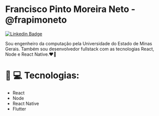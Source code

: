 # Francisco Pinto Moreira Neto - @frapimoneto

[![Linkedin Badge](https://img.shields.io/badge/-francisco--pinto-222222?style=flat-square&logo=Linkedin&logoColor=white&link=https://www.linkedin.com/in/francisco-pinto-moreira-neto-1b194619b/)](https://www.linkedin.com/in/francisco-pinto-moreira-neto-1b194619b/)

Sou engenheiro da computação pela Universidade do Estado de Minas Gerais. Também sou desenvolvedor fullstack com as tecnologias React, Node e React Native.❤🚀


# :hammer: :computer: Tecnologias:

- React </br>
- Node </br>
- React Native </br>
- Flutter </br>
